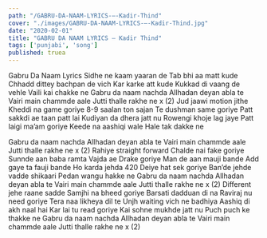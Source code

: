 ```yaml
---
path: "/GABRU-DA-NAAM-LYRICS-–-Kadir-Thind"
cover: "./images/GABRU-DA-NAAM-LYRICS-–-Kadir-Thind.jpg"
date: "2020-02-01"
title: "GABRU DA NAAM LYRICS – Kadir Thind"
tags: ['punjabi', 'song']
published: truea
---
```


Gabru Da Naam Lyrics
Sidhe ne kaam yaaran de
Tab bhi aa matt kude
Chhadd dittey bachpan de vich
Kar karke att kude
Kukkad di vaang de vehle
Vaili kai chakke ne
Gabru da naam nachda
Allhadan deyan abla te
Vairi main chammde aale
Jutti thalle rakhe ne x (2)
Jud jaawi motion jithe
Kheddi na game goriye
8-9 saalan ton sajan
Te dushman same goriye
Patt sakkdi ae taan patt lai
Kudiyan da dhera jatt nu
Rowengi khoje lag jaye
Patt laigi ma’am goriye
Keede na aashiqi wale
Hale tak dakke ne






Gabru da naam nachda
Allhadan deyan abla te
Vairi main chammde aale
Jutti thalle rakhe ne x (2)
Rahiye straight forward
Chalde nai fake goriye
Sunnde aan baba ramta
Vajda ae Drake goriye
Man de aan mauji bande
Add gaye ta fauji bande
Ho karda jehda 420
Deiye hat sek goriye
Ban’de jehde vadde shikaari
Pedan wangu hakke ne
Gabru da naam nachda
Allhadan deyan abla te
Vairi main chammde aale
Jutti thalle rakhe ne x (2)
Different jehe raane sadde
Samjhi na bheed goriye
Barsati dadduan di na
Raviraj nu need goriye
Tera naa likheya dil te
Unjh waiting vich ne badhiya
Aashiq di akh naal hai
Kar lai tu read goriye
Kai sohne mukhde jatt nu
Puch puch ke thakke ne
Gabru da naam nachda
Allhadan deyan abla te
Vairi main chammde aale
Jutti thalle rakhe ne x (2)
